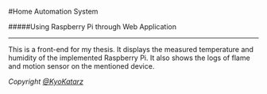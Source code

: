 #Home Automation System

#####Using Raspberry Pi through Web Application

---

This is a front-end for my thesis. It displays the measured temperature and humidity of the implemented Raspberry Pi. It also shows the logs of flame and motion sensor on the mentioned device.

_Copyright [@KyoKatarz](https://github.com/Kyokatarz/thesis-frontend)_
